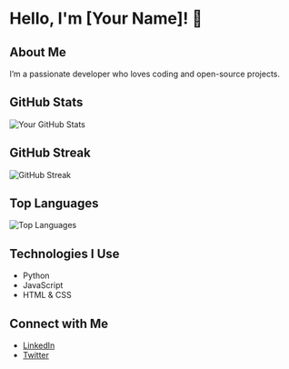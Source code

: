 # Hello, I'm [Your Name]! 👋

## About Me
I’m a passionate developer who loves coding and open-source projects.

## GitHub Stats
![Your GitHub Stats](https://github-readme-stats.vercel.app/api?username=wknnisa&show_icons=true&theme=radical)

## GitHub Streak
![GitHub Streak](https://github-readme-streak-stats.herokuapp.com/?user=wknnisa&theme=radical)

## Top Languages
![Top Languages](https://github-readme-stats.vercel.app/api/top-langs/?username=wknnisa&layout=compact&theme=radical)

## Technologies I Use
- Python
- JavaScript
- HTML & CSS

## Connect with Me
- [LinkedIn](https://www.linkedin.com/in/yourprofile)
- [Twitter](https://twitter.com/yourprofile)
